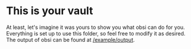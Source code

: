 # This is your vault
At least, let's imagine it was yours to show you what obsi can do for you.
Everything is set up to use this folder, so feel free to modify it as desired.
The output of obsi can be found at [/example/output](/example/output).